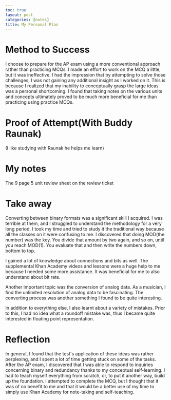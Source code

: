 ```yaml
---
toc: true
layout: post
categories: [notes]
title: My Personal Plan
---
```


# Method to Success

I choose to prepare for the AP exam using a more conventional approach rather than practicing MCQs. I made an effort to work on the MCQ a little, but it was ineffective. I had the impression that by attempting to solve those challenges, I was not gaining any additional insight as I worked on it. This is because I realized that my inability to conceptually grasp the large ideas was a personal shortcoming. I found that taking notes on the various units and concepts ultimately proved to be much more beneficial for me than practicing using practice MCQs.

# Proof of Attempt(With Buddy Raunak)

(I like studying with Raunak he helps me learn)


# My notes 

The 9 page 5 unit review sheet on the review ticket

# Take away 

Converting between binary formats was a significant skill I acquired. I was terrible at them, and I struggled to understand the methodology for a very long period. I took my time and tried to study it the traditional way because all the classes on it were confusing to me. I discovered that doing MOD(the number) was the key. You divide that amount by two again, and so on, until you reach MOD(1). You evaluate that and then write the numbers down, bottom to top.

I gained a lot of knowledge about connections and bits as well. The supplemental Khan Academy videos and lessons were a huge help to me because I needed some more assistance. It was beneficial for me to also understand about bit rate.

Another important topic was the conversion of analog data. As a musician, I find the unlimited resolution of analog data to be fascinating. The converting process was another something I found to be quite interesting.

In addition to everything else, I also learnt about a variety of mistakes. Prior to this, I had no idea what a roundoff mistake was, thus I became quite interested in floating point representation.

# Reflection

In general, I found that the test's application of these ideas was rather perplexing, and I spent a lot of time getting stuck on some of the tasks. After the AP exam, I discovered that I was able to respond to inquiries concerning binary and redundancy thanks to my conceptual self-learning. I had to teach myself everything from scratch, or, to put it another way, build up the foundation. I attempted to complete the MCQ, but I thought that it was of no benefit to me and that it would be a better use of my time to simply use Khan Academy for note-taking and self-teaching.

